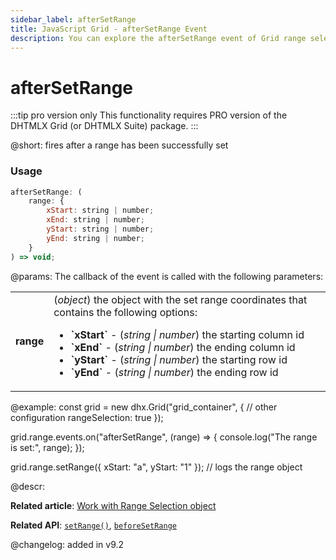 ```yaml
---
sidebar_label: afterSetRange
title: JavaScript Grid - afterSetRange Event 
description: You can explore the afterSetRange event of Grid range selection in the documentation of the DHTMLX JavaScript UI library. Browse developer guides and API reference, try out code examples and live demos, and download a free 30-day evaluation version of DHTMLX Suite.
---
```


# afterSetRange

:::tip pro version only 
This functionality requires PRO version of the DHTMLX Grid (or DHTMLX Suite) package.
:::

@short: fires after a range has been successfully set

### Usage

~~~jsx
afterSetRange: (
    range: {
        xStart: string | number;
        xEnd: string | number;
        yStart: string | number;
        yEnd: string | number;
    }
) => void;
~~~

@params:
The callback of the event is called with the following parameters:

<table>
    <tbody>
        <tr>
            <td><b>range</b></td>
            <td>(<i>object</i>) the object with the set range coordinates that contains the following options:<ul><li><b>`xStart`</b> - (<i>string | number</i>) the starting column id</li><li><b>`xEnd`</b> - (<i>string | number</i>) the ending column id</li><li><b>`yStart`</b> - (<i>string | number</i>) the starting row id</li><li><b>`yEnd`</b> - (<i>string | number</i>) the ending row id</li></ul></td>
        </tr>
    </tbody>
</table>

@example:
const grid = new dhx.Grid("grid_container", {
    // other configuration
    rangeSelection: true
});

grid.range.events.on("afterSetRange", (range) => {
    console.log("The range is set:", range);
});

grid.range.setRange({ xStart: "a", yStart: "1" }); // logs the range object

@descr:

**Related article**: [Work with Range Selection object](grid/usage_rangeselection.md)

**Related API**: [`setRange()`](grid/api/rangeselection/setrange_method.md),
[`beforeSetRange`](grid/api/rangeselection/beforesetrange_event.md)

@changelog:
added in v9.2